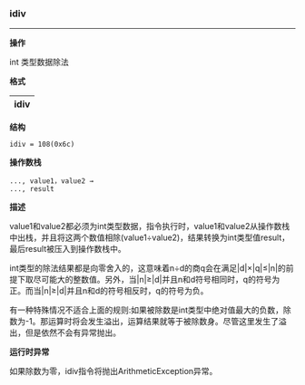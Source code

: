 ### idiv

----

**操作**

int 类型数据除法

**格式**

|idiv|
|--------:|

**结构**
```
idiv = 108(0x6c)
```

**操作数栈**
```
..., value1，value2 →
..., result
```

**描述**

value1和value2都必须为int类型数据，指令执行时，value1和value2从操作数栈中出栈，并且将这两个数值相除(value1÷value2)，结果转换为int类型值result，最后result被压入到操作数栈中。

int类型的除法结果都是向零舍入的，这意味着n÷d的商q会在满足|d|×|q|≤|n|的前提下取尽可能大的整数值。另外，当|n|≥|d|并且n和d符号相同时，q的符号为正。而当|n|≥|d|并且n和d的符号相反时，q的符号为负。

有一种特殊情况不适合上面的规则:如果被除数是int类型中绝对值最大的负数，除数为-1。那运算时将会发生溢出，运算结果就等于被除数身。尽管这里发生了溢出，但是依然不会有异常抛出。

**运行时异常**

如果除数为零，idiv指令将抛出ArithmeticException异常。
